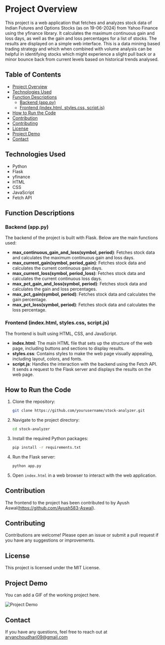 # Project Overview

This project is a web application that fetches and analyzes stock data of Indian Futures and Options Stocks (as on 19-06-2024) from Yahoo Finance using the yfinance library. It calculates the maximum continuous gain and loss days, as well as the gain and loss percentages for a list of stocks. The results are displayed on a simple web interface.
This is a data minimg based trading strategy and which when combined with volume analysis can be helpful in identifying stocks which might experience a slight pull back or a minor bounce back from current levels based on historical trends analysed.

## Table of Contents
- [Project Overview](#project-overview)
- [Technologies Used](#technologies-used)
- [Function Descriptions](#function-descriptions)
  - [Backend (app.py)](#backend-apppy)
  - [Frontend (index.html, styles.css, script.js)](#frontend-indexhtml-stylescss-scriptjs)
- [How to Run the Code](#how-to-run-the-code)
- [Contribution](#contribution)
- [Contributing](#contributing)
- [License](#license)
- [Project Demo](#project-demo)
- [Contact](#contact)

## Technologies Used

- Python
- Flask
- yfinance
- HTML
- CSS
- JavaScript
- Fetch API

## Function Descriptions

### Backend (app.py)

The backend of the project is built with Flask. Below are the main functions used:

- **max_continuous_gain_and_loss(symbol, period)**: Fetches stock data and calculates the maximum continuous gain and loss days.
- **max_current_gain(symbol, period_gain)**: Fetches stock data and calculates the current continuous gain days.
- **max_current_loss(symbol, period_loss)**: Fetches stock data and calculates the current continuous loss days.
- **max_pct_gain_and_loss(symbol, period)**: Fetches stock data and calculates the gain and loss percentages.
- **max_pct_gain(symbol, period)**: Fetches stock data and calculates the gain percentage.
- **max_pct_loss(symbol, period)**: Fetches stock data and calculates the loss percentage.

### Frontend (index.html, styles.css, script.js)

The frontend is built using HTML, CSS, and JavaScript.

- **index.html**: The main HTML file that sets up the structure of the web page, including buttons and sections to display results.
- **styles.css**: Contains styles to make the web page visually appealing, including layout, colors, and fonts.
- **script.js**: Handles the interaction with the backend using the Fetch API. It sends a request to the Flask server and displays the results on the web page.

## How to Run the Code

1. Clone the repository:
    ```bash
    git clone https://github.com/yourusername/stock-analyzer.git
    ```
2. Navigate to the project directory:
    ```bash
    cd stock-analyzer
    ```
3. Install the required Python packages:
    ```bash
    pip install -r requirements.txt
    ```
4. Run the Flask server:
    ```bash
    python app.py
    ```
5. Open `index.html` in a web browser to interact with the web application.

## Contribution
The frontend to the project has been contributed to by Ayush Aswal(https://github.com/Ayush583-Aswal).

## Contributing

Contributions are welcome! Please open an issue or submit a pull request if you have any suggestions or improvements.

## License

This project is licensed under the MIT License.

## Project Demo

You can add a GIF of the working project here.

![Project Demo](CycleTracking.gif)

## Contact
If you have any questions, feel free to reach out at aryanchoudhari09@gmail.com
